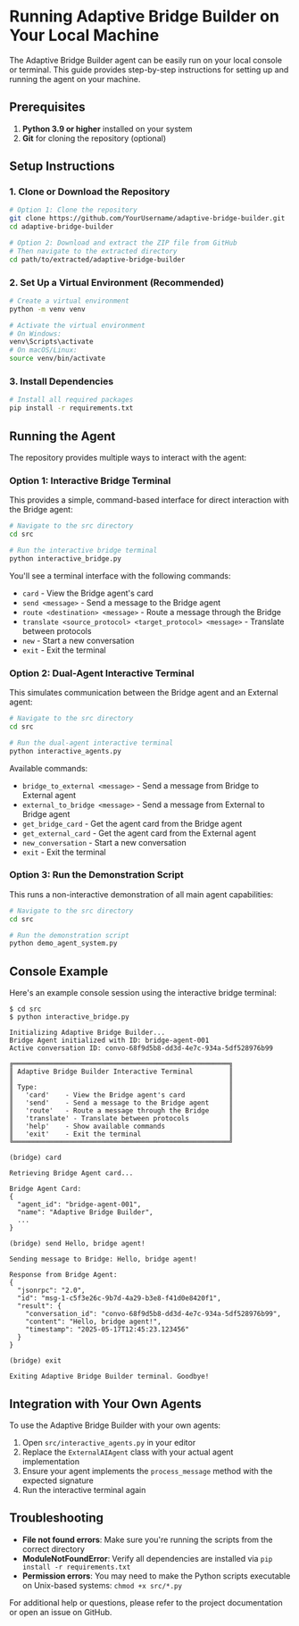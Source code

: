 # Running Adaptive Bridge Builder on Your Local Machine

The Adaptive Bridge Builder agent can be easily run on your local console or terminal. This guide provides step-by-step instructions for setting up and running the agent on your machine.

## Prerequisites

1. **Python 3.9 or higher** installed on your system
2. **Git** for cloning the repository (optional)

## Setup Instructions

### 1. Clone or Download the Repository

```bash
# Option 1: Clone the repository
git clone https://github.com/YourUsername/adaptive-bridge-builder.git
cd adaptive-bridge-builder

# Option 2: Download and extract the ZIP file from GitHub
# Then navigate to the extracted directory
cd path/to/extracted/adaptive-bridge-builder
```

### 2. Set Up a Virtual Environment (Recommended)

```bash
# Create a virtual environment
python -m venv venv

# Activate the virtual environment
# On Windows:
venv\Scripts\activate
# On macOS/Linux:
source venv/bin/activate
```

### 3. Install Dependencies

```bash
# Install all required packages
pip install -r requirements.txt
```

## Running the Agent

The repository provides multiple ways to interact with the agent:

### Option 1: Interactive Bridge Terminal

This provides a simple, command-based interface for direct interaction with the Bridge agent:

```bash
# Navigate to the src directory
cd src

# Run the interactive bridge terminal
python interactive_bridge.py
```

You'll see a terminal interface with the following commands:
- `card` - View the Bridge agent's card
- `send <message>` - Send a message to the Bridge agent
- `route <destination> <message>` - Route a message through the Bridge
- `translate <source_protocol> <target_protocol> <message>` - Translate between protocols
- `new` - Start a new conversation
- `exit` - Exit the terminal

### Option 2: Dual-Agent Interactive Terminal

This simulates communication between the Bridge agent and an External agent:

```bash
# Navigate to the src directory
cd src

# Run the dual-agent interactive terminal
python interactive_agents.py
```

Available commands:
- `bridge_to_external <message>` - Send a message from Bridge to External agent
- `external_to_bridge <message>` - Send a message from External to Bridge agent
- `get_bridge_card` - Get the agent card from the Bridge agent
- `get_external_card` - Get the agent card from the External agent
- `new_conversation` - Start a new conversation
- `exit` - Exit the terminal

### Option 3: Run the Demonstration Script

This runs a non-interactive demonstration of all main agent capabilities:

```bash
# Navigate to the src directory
cd src

# Run the demonstration script
python demo_agent_system.py
```

## Console Example

Here's an example console session using the interactive bridge terminal:

```
$ cd src
$ python interactive_bridge.py

Initializing Adaptive Bridge Builder...
Bridge Agent initialized with ID: bridge-agent-001
Active conversation ID: convo-68f9d5b8-dd3d-4e7c-934a-5df528976b99

╔══════════════════════════════════════════════════════╗
║ Adaptive Bridge Builder Interactive Terminal         ║
║                                                      ║
║ Type:                                                ║
║   'card'    - View the Bridge agent's card           ║
║   'send'    - Send a message to the Bridge agent     ║
║   'route'   - Route a message through the Bridge     ║
║   'translate' - Translate between protocols          ║
║   'help'    - Show available commands                ║
║   'exit'    - Exit the terminal                      ║
╚══════════════════════════════════════════════════════╝

(bridge) card

Retrieving Bridge Agent card...

Bridge Agent Card:
{
  "agent_id": "bridge-agent-001",
  "name": "Adaptive Bridge Builder",
  ...
}

(bridge) send Hello, bridge agent!

Sending message to Bridge: Hello, bridge agent!

Response from Bridge Agent:
{
  "jsonrpc": "2.0",
  "id": "msg-1-c5f3e26c-9b7d-4a29-b3e8-f41d0e8420f1",
  "result": {
    "conversation_id": "convo-68f9d5b8-dd3d-4e7c-934a-5df528976b99",
    "content": "Hello, bridge agent!",
    "timestamp": "2025-05-17T12:45:23.123456"
  }
}

(bridge) exit

Exiting Adaptive Bridge Builder terminal. Goodbye!
```

## Integration with Your Own Agents

To use the Adaptive Bridge Builder with your own agents:

1. Open `src/interactive_agents.py` in your editor
2. Replace the `ExternalAIAgent` class with your actual agent implementation
3. Ensure your agent implements the `process_message` method with the expected signature
4. Run the interactive terminal again

## Troubleshooting

- **File not found errors**: Make sure you're running the scripts from the correct directory
- **ModuleNotFoundError**: Verify all dependencies are installed via `pip install -r requirements.txt`
- **Permission errors**: You may need to make the Python scripts executable on Unix-based systems: `chmod +x src/*.py`

For additional help or questions, please refer to the project documentation or open an issue on GitHub.
